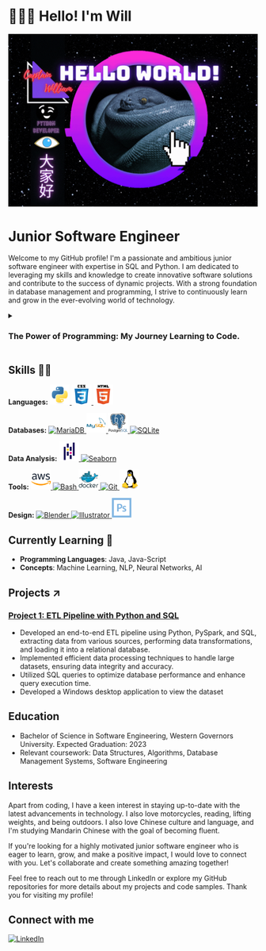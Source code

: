 <!-- BEGIN HEADER -->
# 👨🏻‍💻 Hello! I'm Will


![Hello World!](Hello%20world%201300%20x%20900%20.gif)


# Junior Software Engineer

Welcome to my GitHub profile! I'm a passionate and ambitious junior software engineer with expertise in SQL and Python. I am dedicated to leveraging my skills and knowledge to create innovative software solutions and contribute to the success of dynamic projects. With a strong foundation in database management and programming, I strive to continuously learn and grow in the ever-evolving world of technology.



<!--STORY GOES HERE (TOGGLE MENU)-->
<details>
 <summary><h3>The Power of Programming: My Journey Learning to Code.</h3></summary>
 
 ### "Bumping" into coding at an early age
 ---
I was first introduced to programming as a child around 13 or 14, by poking around demo versions of PC games. 

My intent was to try to develop my own “cracks” so I can play the full version for free. 

Of course, that was way beyond the scope of a beginner. I did discover, however, that I could open certain files with a text editor, and amongst the spaces, brackets, and equals signs I would later learn was known as <i>syntax</i> I would find integers or Boolean values, that if I edited, would have an effect on gameplay when I ran the game again. 

In my teenage years I began to make mods for video games. I would develop new game maps, textures, and learned how to modify code with a simple text editor and no formal training on syntax. I managed to create some interesting mods for several games, however I never thought to become a programmer. 

### Overcoming financial struggles by God's grace and supporting my parents
---
Due to severe financial family struggles, I started working straight out of high school. Some shifts would be grueling 12-, 14-, or 16-hour shifts back-to-back at various locations. Restaurants, retail outlets. Essentially whatever employment I could garner to help provide for myself and my parents. 

### Working as a Lead Technician and my original plan: become a healthcare worker
---
I finally attended college in 2018 with an intention of pursuing a healthcare career as a pharmacist.

I always did well in my classes, and by the time I gained my associates I also gained my Pharmacy Technician License, and I was promoted to Lead Pharmacy Technician in the community pharmacy where I work.

 
### An A student changes his educational tradjectory
---
I put off my bachelor's temporarily to work extra hours during the Covid 19 Pandemic, serving at both my home pharmacy and other pharmacies in the NYC Queens district. 

This also gave me some time to think about what I really wanted to do. I learned that I enjoy engineering and mathematics much more than healthcare related topics. I also knew that I wanted to solve problems at large and provide as much value as possible. As a single individual I can only serve so many people. 

### Deciding to become an Engineer, and my acceptance at Per Scholas
---
I went back to college to take advanced mathematics courses and physics courses. I began to consider my options as an Engineer. I also began to learn programming on my own. 
I was invited to come study  Electrical Engineering at Grove School of Engineering in NYC, but opted to study Software Engineering at Western Governors University instead.

I was also fortunate enough to be awarded the opportunity to study Data Engineering with Per Scholas. 

This marks the beginning of my journey as a programmer and data engineer. It feels oddly familiar, coming back to my roots. I feel like I was meant to do this my entire life but just didn’t see it. I’m excited to begin learning new skills and developing the skillset I have so I can reach my vision of helping to reach as many people as possible and solving as many problems as possible, by developing the systems necessary that do just that.
</details>


## Skills 💪🏻
<p align="left">
<b>Languages:</b>
<a href="https://www.python.org" target="_blank" rel="noreferrer"> <img src="https://raw.githubusercontent.com/devicons/devicon/master/icons/python/python-original.svg" alt="python" width="40" height="40"/>
</a>
  <a href="https://www.w3schools.com/css/" target="_blank" rel="noreferrer">
    <img src="https://raw.githubusercontent.com/devicons/devicon/master/icons/css3/css3-original-wordmark.svg" alt="CSS3" width="40" height="40" />
  </a>
  <a href="https://www.w3.org/html/" target="_blank" rel="noreferrer">
    <img src="https://raw.githubusercontent.com/devicons/devicon/master/icons/html5/html5-original-wordmark.svg" alt="HTML5" width="40" height="40" />
  </a>
  
</p>
<p align="left">
<b>Databases:</b>
  <a href="https://mariadb.org/" target="_blank" rel="noreferrer">
    <img src="https://www.vectorlogo.zone/logos/mariadb/mariadb-icon.svg" alt="MariaDB" width="40" height="40" />
  </a>
  <a href="https://www.mysql.com/" target="_blank" rel="noreferrer">
    <img src="https://raw.githubusercontent.com/devicons/devicon/master/icons/mysql/mysql-original-wordmark.svg" alt="MySQL" width="40" height="40" />
  </a>
  <a href="https://www.postgresql.org" target="_blank" rel="noreferrer">
    <img src="https://raw.githubusercontent.com/devicons/devicon/master/icons/postgresql/postgresql-original-wordmark.svg" alt="PostgreSQL" width="40" height="40" />
  </a>
  <a href="https://www.sqlite.org/" target="_blank" rel="noreferrer">
    <img src="https://www.vectorlogo.zone/logos/sqlite/sqlite-icon.svg" alt="SQLite" width="40" height="40" />
  </a>
</p>
<p align="left">
<b>Data Analysis:</b>
  <a href="https://pandas.pydata.org/" target="_blank" rel="noreferrer">
    <img src="https://raw.githubusercontent.com/devicons/devicon/2ae2a900d2f041da66e950e4d48052658d850630/icons/pandas/pandas-original.svg" alt="Pandas" width="40" height="40" />
  </a>
  <a href="https://seaborn.pydata.org/" target="_blank" rel="noreferrer">
    <img src="https://seaborn.pydata.org/_images/logo-mark-lightbg.svg" alt="Seaborn" width="40" height="40" />
  </a>
</p>
<p align="left">
<b>Tools:</b>
  <a href="https://aws.amazon.com" target="_blank" rel="noreferrer">
    <img src="https://raw.githubusercontent.com/devicons/devicon/master/icons/amazonwebservices/amazonwebservices-original-wordmark.svg" alt="AWS" width="40" height="40" />
  </a>
  <a href="https://www.gnu.org/software/bash/" target="_blank" rel="noreferrer">
    <img src="https://www.vectorlogo.zone/logos/gnu_bash/gnu_bash-icon.svg" alt="Bash" width="40" height="40" />
  </a>
  <a href="https://www.docker.com/" target="_blank" rel="noreferrer">
    <img src="https://raw.githubusercontent.com/devicons/devicon/master/icons/docker/docker-original-wordmark.svg" alt="Docker" width="40" height="40" />
  </a>
  <a href="https://git-scm.com/" target="_blank" rel="noreferrer">
    <img src="https://www.vectorlogo.zone/logos/git-scm/git-scm-icon.svg" alt="Git" width="40" height="40" />
  </a>
  <a href="https://www.linux.org/" target="_blank" rel="noreferrer">
    <img src="https://raw.githubusercontent.com/devicons/devicon/master/icons/linux/linux-original.svg" alt="Linux" width="40" height="40" />
  </a>
</p>
<p align="left">
<b>Design:</b>
  <a href="https://www.blender.org/" target="_blank" rel="noreferrer">
    <img src="https://download.blender.org/branding/community/blender_community_badge_white.svg" alt="Blender" width="40" height="40" />
  </a>
  <a href="https://www.adobe.com/in/products/illustrator.html" target="_blank" rel="noreferrer">
    <img src="https://www.vectorlogo.zone/logos/adobe_illustrator/adobe_illustrator-icon.svg" alt="Illustrator" width="40" height="40" />
  </a>
  <a href="https://www.photoshop.com/en" target="_blank" rel="noreferrer">
    <img src="https://raw.githubusercontent.com/devicons/devicon/master/icons/photoshop/photoshop-line.svg" alt="Photoshop" width="40" height="40" />
  </a>
</p>

## Currently Learning 🌱

- **Programming Languages**: Java, Java-Script
- **Concepts**: Machine Learning, NLP, Neural Networks, AI

## Projects ↗

### [Project 1: ETL Pipeline with Python and SQL](https://github.com/The-Captain-William/Per-Scholas-Capstone/tree/main#per-scholas-data-engineering-bootcamp-capstone-project)

- Developed an end-to-end ETL pipeline using Python, PySpark, and SQL, extracting data from various sources, performing data transformations, and loading it into a relational database.
- Implemented efficient data processing techniques to handle large datasets, ensuring data integrity and accuracy.
- Utilized SQL queries to optimize database performance and enhance query execution time.
- Developed a Windows desktop application to view the dataset


## Education

- Bachelor of Science in Software Engineering, Western Governors University. Expected Graduation: 2023
- Relevant coursework: Data Structures, Algorithms, Database Management Systems, Software Engineering


## Interests

Apart from coding, I have a keen interest in staying up-to-date with the latest advancements in technology. I also love motorcycles, reading, lifting weights, and being outdoors. I also love Chinese culture and language, and I'm studying Mandarin Chinese with the goal of becoming fluent.

If you're looking for a highly motivated junior software engineer who is eager to learn, grow, and make a positive impact, I would love to connect with you. Let's collaborate and create something amazing together!

Feel free to reach out to me through LinkedIn or explore my GitHub repositories for more details about my projects and code samples. Thank you for visiting my profile!



## Connect with me
[![LinkedIn](https://img.shields.io/badge/LinkedIn-Connect-blue?logo=linkedin)](https://www.linkedin.com/in/the-captain-william/)
 









